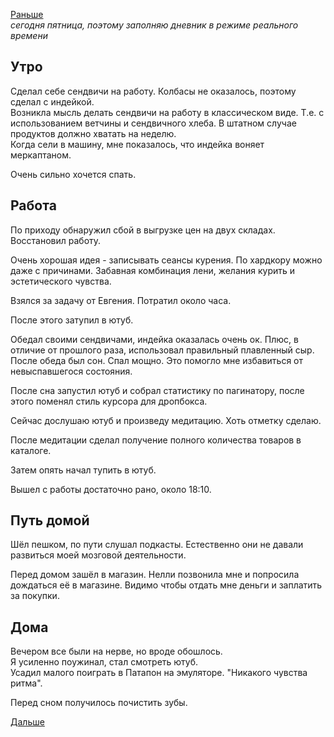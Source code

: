 [Раньше](2020.01.09.md)  
*сегодня пятница, поэтому заполняю дневник в режиме реального времени*
## Утро
Сделал себе сендвичи на работу. Колбасы не оказалось, поэтому сделал с индейкой.  
Возникла мысль делать сендвичи на работу в классическом виде. Т.е. с использованием ветчины и сендвичного хлеба. В штатном случае продуктов должно хватать на неделю.  
Когда сели в машину, мне показалось, что индейка воняет меркаптаном.

Очень сильно хочется спать.
## Работа
По приходу обнаружил сбой в выгрузке цен на двух складах. Восстановил работу.

Очень хорошая идея - записывать сеансы курения. По хардкору можно даже с причинами. Забавная комбинация лени, желания курить и эстетического чувства.

Взялся за задачу от Евгения. Потратил около часа.

После этого затупил в ютуб.

Обедал своими сендвичами, индейка оказалась очень ок. Плюс, в отличие от прошлого раза, использовал правильный плавленный сыр.  
После обеда был сон. Спал мощно. Это помогло мне избавиться от невыспавшегося состояния.

После сна запустил ютуб и собрал статистику по пагинатору, после этого поменял стиль курсора для дропбокса.

Сейчас дослушаю ютуб и произведу медитацию. Хоть отметку сделаю.

После медитации сделал получение полного количества товаров в каталоге.

Затем опять начал тупить в ютуб.

Вышел с работы достаточно рано, около 18:10.
## Путь домой
Шёл пешком, по пути слушал подкасты. Естественно они не давали развиться моей мозговой деятельности.

Перед домом зашёл в магазин. Нелли позвонила мне и попросила дождаться её в магазине. Видимо чтобы отдать мне деньги и заплатить за покупки.
## Дома
Вечером все были на нерве, но вроде обошлось.  
Я усиленно поужинал, стал смотреть ютуб.  
Усадил малого поиграть в Патапон на эмуляторе. "Никакого чувства ритма".

Перед сном получилось почистить зубы.

[Дальше](2020.01.11.md)